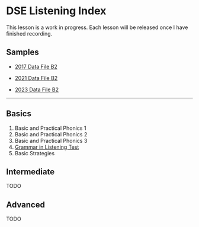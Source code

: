 # DSE Listening Index

This lesson is a work in progress. Each lesson will be released once I have finished recording.

## Samples

- [2017 Data File B2](samples/2017_df_b2_tasks.md)

- [2021 Data File B2](samples/2021_df_b2_tasks.md)

- [2023 Data File B2](samples/2023_df_b2_tasks.md)



---

## Basics

1. Basic and Practical Phonics 1
2. Basic and Practical Phonics 2
3. Basic and Practical Phonics 3
4. [Grammar in Listening Test](grammar_skills.md)
5. Basic Strategies

## Intermediate

TODO

## Advanced

TODO
